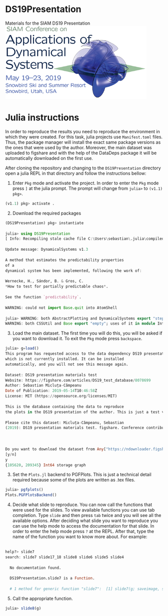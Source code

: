 # DS19Presentation
Materials for the SIAM DS19 Presentation
![conference_logo](assets/DS19_logo.png)

# Julia instructions

In order to reproduce the results you need to reproduce the environment in which
they were created. For this task, julia projects use `Manifest.toml` files. Thus,
the package manager will install the exact same package versions as the ones
that were used by the author.
Moreover, the main dataset was uploaded to figshare and with the help of the
DataDeps package it will be automatically downloaded on the first use.

After cloning the repository and changing to the `DS19Presentation` directory
open a julia REPL in that directory and follow the instructions bellow:

1. Enter `Pkg` mode and activate the project. In order to enter the `Pkg` mode press `]`
at the julia prompt. The prompt will change from `julia>` to `(v1.1) pkg>`.

```julia
(v1.1) pkg> activate .
```

2. Download the required packages

```julia
(DS19Presentation) pkg> instantiate

julia> using DS19Presentation
[ Info: Recompiling stale cache file C:\Users\sebastian\.julia\compiled\v1.1\DS19Presentation\aQbRc.ji for DS19Presentation [c52eaf16-6d25-11e9-34da-d5c7cd6dfd33]WARNING: using GLAbstraction.update! in module GLMakie conflicts with an existing identifier.

Update message: DynamicalSystems v1.3

A method that estimates the predictability properties
of a
dynamical system has been implemented, following the work of:

Wernecke, H., Sándor, B. & Gros, C.
*How to test for partially predictable chaos*.

See the function `predictability`.

WARNING: could not import Base.quit into AtomShell

julia> WARNING: both AbstractPlotting and DynamicalSystems export "step!"; uses of it in module InteractiveChaos must be qualified
WARNING: both CSSUtil and Base export "empty"; uses of it in module Interact must be qualified
```

3. Load the main dataset. The first time you will do this, you will be asked if
you want to download it. To exit the `Pkg` mode press `backspace`.

```julia
julia> g=load()
This program has requested access to the data dependency DS19 presentation materials test.
which is not currently installed. It can be installed
automatically, and you will not see this message again.

Dataset: DS19 presentation materials test
Website: https://figshare.com/articles/DS19_test_database/8078699
Author: Sebastian Micluța-Câmpeanu
Date of Publication: 2019-05-14T10:46:58Z
License: MIT (https://opensource.org/licenses/MIT)

This is the database containing the data to reproduce
the plots in the DS19 presentation of the author. This is just a test version.

Please cite this dataset: Micluța-Câmpeanu, Sebastian
(2019): DS19 presentation materials test. figshare. Conference contribution.



Do you want to download the dataset from Any["https://ndownloader.figshare.com/files/15142844", "https://ndownloader.figshare.com/files/15142850"] to "C:\Users\sebastian\.julia\datadeps\DS19 presentation materials test"?
[y/n]
y
{105620, 209345} Int64 storage graph
```

3. Set the `Plots.jl` backend to PGFPlots. This is just a technical detail required
because some of the plots are written as .tex files.

```julia
julia> pgfplots()
Plots.PGFPlotsBackend()
```
4. Decide what slide to reproduce.
You can now call the functions that were used for the slides.
To view available functions you can use tab completion. Type `slide` and then
press `tab` twice and you will see all the available options. After deciding what
slide you want to reproduce you can use the help mode to access the documentation
for that slide. In order to enter the help mode press `?` at the REPL. After that,
type the name of the function you want to know more about. For example:

```julia

help?> slide7
search: slide7 slide17_18 slide8 slide6 slide5 slide4

  No documentation found.

  DS19Presentation.slide7 is a Function.

  # 1 method for generic function "slide7":  [1] slide7(g; saveimage, savevideo) in DS19Presentation at C:\Users\sebastian\Documents\Physics\Projects\DS19Presentation\src\DS19Presentation.jl:132
```

5. Call the appropriate function.
```julia
julia> slide8(g)

```
